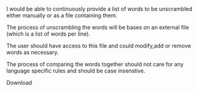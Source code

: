 I would be able to continuously provide a list of words to be unscrambled either manually or as a file containing them.

The process of unscrambling the words will be bases on an external file (which is a list of words per line).

The user should have access to this file and could modify,add or remove words as necessary. 

The process of comparing the words together should not care for any language specific rules and should be case insenstive.


Download 

